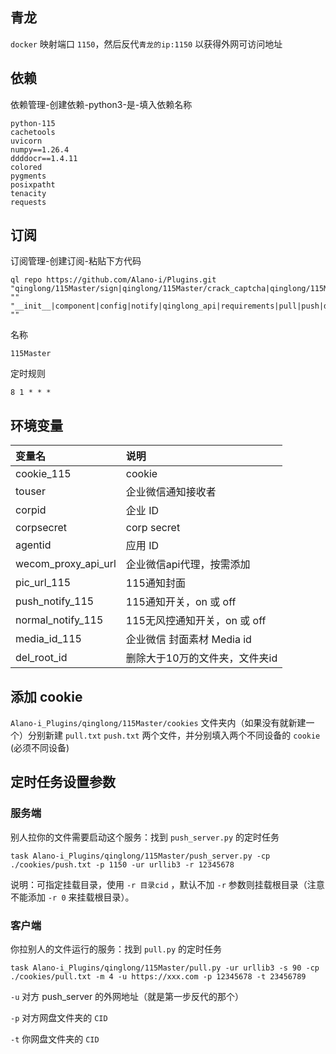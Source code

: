 ## 青龙
`docker` 映射端口 `1150`，然后反代`青龙的ip:1150` 以获得外网可访问地址
## 依赖
依赖管理-创建依赖-python3-是-填入依赖名称
```console
python-115
cachetools
uvicorn
numpy==1.26.4
ddddocr==1.4.11
colored
pygments
posixpatht
tenacity
requests
```

## 订阅
订阅管理-创建订阅-粘贴下方代码
```console
ql repo https://github.com/Alano-i/Plugins.git "qinglong/115Master/sign|qinglong/115Master/crack_captcha|qinglong/115Master/pull.py|qinglong/115Master/push_server|qinglong/115Master/life_list_monitor|qinglong/115Master/get_new_cookie|qinglong/115Master/add_env" "" "__init__|component|config|notify|qinglong_api|requirements|pull|push|del|pull_after" ""
```
名称
```console
115Master
```
定时规则
```console
8 1 * * *
```

## 环境变量

| 变量名      | 说明                   |
| :---------- | :--------------------- |
| cookie_115     | cookie               |
| touser     | 企业微信通知接收者               |
| corpid     | 企业 ID               |
| corpsecret     | corp secret               |
| agentid     | 应用 ID               |
| wecom_proxy_api_url     | 企业微信api代理，按需添加               |
| pic_url_115     | 115通知封面               |
| push_notify_115     | 115通知开关，on 或 off               |
| normal_notify_115     | 115无风控通知开关，on 或 off               |
| media_id_115     | 企业微信 封面素材 Media id               |
| del_root_id     | 删除大于10万的文件夹，文件夹id               |


## 添加 cookie
`Alano-i_Plugins/qinglong/115Master/cookies` 文件夹内（如果没有就新建一个）分别新建 `pull.txt` `push.txt` 两个文件，并分别填入两个不同设备的 `cookie` (必须不同设备)

## 定时任务设置参数
### 服务端
别人拉你的文件需要启动这个服务：找到 `push_server.py` 的定时任务
```console
task Alano-i_Plugins/qinglong/115Master/push_server.py -cp ./cookies/push.txt -p 1150 -ur urllib3 -r 12345678
```
说明：可指定挂载目录，使用 `-r 目录cid` ，默认不加 `-r` 参数则挂载根目录（注意不能添加 `-r 0` 来挂载根目录）。 

### 客户端
你拉别人的文件运行的服务：找到 `pull.py` 的定时任务
```console
task Alano-i_Plugins/qinglong/115Master/pull.py -ur urllib3 -s 90 -cp ./cookies/pull.txt -m 4 -u https://xxx.com -p 12345678 -t 23456789
```
`-u` 对方 push_server 的外网地址（就是第一步反代的那个）

`-p` 对方网盘文件夹的 `CID`

`-t` 你网盘文件夹的 `CID`













